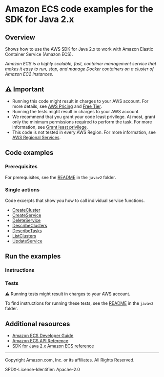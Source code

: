 # Amazon ECS code examples for the SDK for Java 2.x

## Overview

Shows how to use the AWS SDK for Java 2.x to work with Amazon Elastic Container Service (Amazon ECS).

<!--custom.overview.start-->
<!--custom.overview.end-->

_Amazon ECS is a highly scalable, fast, container management service that makes it easy to run, stop, and manage Docker containers on a cluster of Amazon EC2 instances._

## ⚠ Important

* Running this code might result in charges to your AWS account. For more details, see [AWS Pricing](https://aws.amazon.com/pricing/) and [Free Tier](https://aws.amazon.com/free/).
* Running the tests might result in charges to your AWS account.
* We recommend that you grant your code least privilege. At most, grant only the minimum permissions required to perform the task. For more information, see [Grant least privilege](https://docs.aws.amazon.com/IAM/latest/UserGuide/best-practices.html#grant-least-privilege).
* This code is not tested in every AWS Region. For more information, see [AWS Regional Services](https://aws.amazon.com/about-aws/global-infrastructure/regional-product-services).

<!--custom.important.start-->
<!--custom.important.end-->

## Code examples

### Prerequisites

For prerequisites, see the [README](../../README.md#Prerequisites) in the `javav2` folder.


<!--custom.prerequisites.start-->
<!--custom.prerequisites.end-->

### Single actions

Code excerpts that show you how to call individual service functions.

- [CreateCluster](src/main/java/com/example/ecs/CreateCluster.java#L6)
- [CreateService](src/main/java/com/example/ecs/CreateService.java#L6)
- [DeleteService](src/main/java/com/example/ecs/DeleteService.java#L6)
- [DescribeClusters](src/main/java/com/example/ecs/DescribeClusters.java#L6)
- [DescribeTasks](src/main/java/com/example/ecs/ListTaskDefinitions.java#L6)
- [ListClusters](src/main/java/com/example/ecs/ListClusters.java#L6)
- [UpdateService](src/main/java/com/example/ecs/UpdateService.java#L6)


<!--custom.examples.start-->
<!--custom.examples.end-->

## Run the examples

### Instructions


<!--custom.instructions.start-->
<!--custom.instructions.end-->



### Tests

⚠ Running tests might result in charges to your AWS account.


To find instructions for running these tests, see the [README](../../README.md#Tests)
in the `javav2` folder.



<!--custom.tests.start-->
<!--custom.tests.end-->

## Additional resources

- [Amazon ECS Developer Guide](https://docs.aws.amazon.com/AmazonECS/latest/developerguide/Welcome.html)
- [Amazon ECS API Reference](https://docs.aws.amazon.com/AmazonECS/latest/APIReference/Welcome.html)
- [SDK for Java 2.x Amazon ECS reference](https://sdk.amazonaws.com/java/api/latest/software/amazon/awssdk/services/ecs/package-summary.html)

<!--custom.resources.start-->
<!--custom.resources.end-->

---

Copyright Amazon.com, Inc. or its affiliates. All Rights Reserved.

SPDX-License-Identifier: Apache-2.0